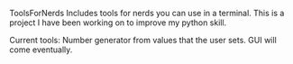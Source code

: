ToolsForNerds
Includes tools for nerds you can use in a terminal. This is a project I have been working on to improve my python skill.

Current tools:
Number generator from values that the user sets.
GUI will come eventually.

